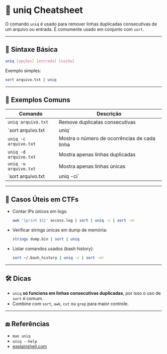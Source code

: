 # 🔁 uniq Cheatsheet

O comando `uniq` é usado para remover linhas duplicadas consecutivas de um arquivo ou entrada. É comumente usado em conjunto com `sort`.

---

## 📌 Sintaxe Básica

```bash
uniq [opções] [entrada] [saída]
```

Exemplo simples:

```bash
sort arquivo.txt | uniq
```

---

## 🔧 Exemplos Comuns

| Comando                                 | Descrição                                              |
|------------------------------------------|---------------------------------------------------------|
| `uniq arquivo.txt`                      | Remove duplicatas consecutivas                         |
| `sort arquivo.txt | uniq`               | Remove duplicatas (ordenação + `uniq`)                |
| `uniq -c arquivo.txt`                   | Mostra o número de ocorrências de cada linha           |
| `uniq -d arquivo.txt`                   | Mostra apenas linhas duplicadas                        |
| `uniq -u arquivo.txt`                   | Mostra apenas linhas únicas                            |
| `sort arquivo.txt | uniq -ci`           | Remove duplicatas ignorando case, e conta ocorrências  |

---

## 🧪 Casos Úteis em CTFs

- Contar IPs únicos em logs:
  ```bash
  awk '{print $1}' access.log | sort | uniq -c | sort -nr
  ```

- Verificar strings únicas em dump de memória:
  ```bash
  strings dump.bin | sort | uniq
  ```

- Listar comandos usados (bash history):
  ```bash
  sort ~/.bash_history | uniq -c | sort -nr
  ```

---

## 🛠 Dicas

- `uniq` **só funciona em linhas consecutivas duplicadas**, por isso o uso de `sort` é comum.
- Combine com `sort`, `awk`, `cut` ou `grep` para maior controle.

---

## 🔚 Referências

- `man uniq`
- `uniq --help`
- [explainshell.com](https://explainshell.com/)
